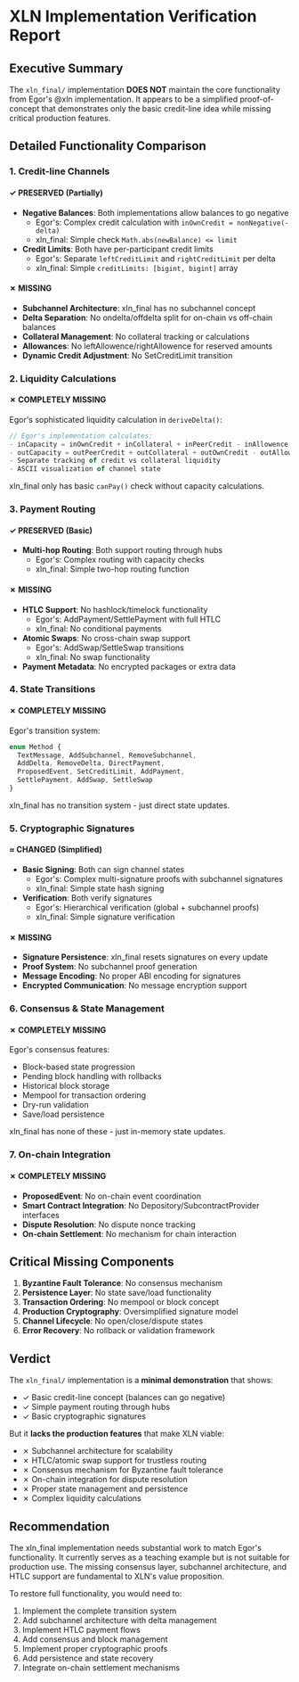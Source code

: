 # XLN Implementation Verification Report

## Executive Summary

The `xln_final/` implementation **DOES NOT** maintain the core functionality from Egor's @xln implementation. It appears to be a simplified proof-of-concept that demonstrates only the basic credit-line idea while missing critical production features.

## Detailed Functionality Comparison

### 1. Credit-line Channels

#### ✓ PRESERVED (Partially)
- **Negative Balances**: Both implementations allow balances to go negative
  - Egor's: Complex credit calculation with `inOwnCredit = nonNegative(-delta)`
  - xln_final: Simple check `Math.abs(newBalance) <= limit`
- **Credit Limits**: Both have per-participant credit limits
  - Egor's: Separate `leftCreditLimit` and `rightCreditLimit` per delta
  - xln_final: Simple `creditLimits: [bigint, bigint]` array

#### ✗ MISSING
- **Subchannel Architecture**: xln_final has no subchannel concept
- **Delta Separation**: No ondelta/offdelta split for on-chain vs off-chain balances
- **Collateral Management**: No collateral tracking or calculations
- **Allowances**: No leftAllowence/rightAllowence for reserved amounts
- **Dynamic Credit Adjustment**: No SetCreditLimit transition

### 2. Liquidity Calculations

#### ✗ COMPLETELY MISSING
Egor's sophisticated liquidity calculation in `deriveDelta()`:
```typescript
// Egor's implementation calculates:
- inCapacity = inOwnCredit + inCollateral + inPeerCredit - inAllowence
- outCapacity = outPeerCredit + outCollateral + outOwnCredit - outAllowence
- Separate tracking of credit vs collateral liquidity
- ASCII visualization of channel state
```

xln_final only has basic `canPay()` check without capacity calculations.

### 3. Payment Routing

#### ✓ PRESERVED (Basic)
- **Multi-hop Routing**: Both support routing through hubs
  - Egor's: Complex routing with capacity checks
  - xln_final: Simple two-hop routing function

#### ✗ MISSING
- **HTLC Support**: No hashlock/timelock functionality
  - Egor's: AddPayment/SettlePayment with full HTLC
  - xln_final: No conditional payments
- **Atomic Swaps**: No cross-chain swap support
  - Egor's: AddSwap/SettleSwap transitions
  - xln_final: No swap functionality
- **Payment Metadata**: No encrypted packages or extra data

### 4. State Transitions

#### ✗ COMPLETELY MISSING
Egor's transition system:
```typescript
enum Method {
  TextMessage, AddSubchannel, RemoveSubchannel,
  AddDelta, RemoveDelta, DirectPayment,
  ProposedEvent, SetCreditLimit, AddPayment,
  SettlePayment, AddSwap, SettleSwap
}
```

xln_final has no transition system - just direct state updates.

### 5. Cryptographic Signatures

#### ≈ CHANGED (Simplified)
- **Basic Signing**: Both can sign channel states
  - Egor's: Complex multi-signature proofs with subchannel signatures
  - xln_final: Simple state hash signing
- **Verification**: Both verify signatures
  - Egor's: Hierarchical verification (global + subchannel proofs)
  - xln_final: Simple signature verification

#### ✗ MISSING
- **Signature Persistence**: xln_final resets signatures on every update
- **Proof System**: No subchannel proof generation
- **Message Encoding**: No proper ABI encoding for signatures
- **Encrypted Communication**: No message encryption support

### 6. Consensus & State Management

#### ✗ COMPLETELY MISSING
Egor's consensus features:
- Block-based state progression
- Pending block handling with rollbacks
- Historical block storage
- Mempool for transaction ordering
- Dry-run validation
- Save/load persistence

xln_final has none of these - just in-memory state updates.

### 7. On-chain Integration

#### ✗ COMPLETELY MISSING
- **ProposedEvent**: No on-chain event coordination
- **Smart Contract Integration**: No Depository/SubcontractProvider interfaces
- **Dispute Resolution**: No dispute nonce tracking
- **On-chain Settlement**: No mechanism for chain interaction

## Critical Missing Components

1. **Byzantine Fault Tolerance**: No consensus mechanism
2. **Persistence Layer**: No state save/load functionality  
3. **Transaction Ordering**: No mempool or block concept
4. **Production Cryptography**: Oversimplified signature model
5. **Channel Lifecycle**: No open/close/dispute states
6. **Error Recovery**: No rollback or validation framework

## Verdict

The `xln_final/` implementation is a **minimal demonstration** that shows:
- ✓ Basic credit-line concept (balances can go negative)
- ✓ Simple payment routing through hubs
- ✓ Basic cryptographic signatures

But it **lacks the production features** that make XLN viable:
- ✗ Subchannel architecture for scalability
- ✗ HTLC/atomic swap support for trustless routing
- ✗ Consensus mechanism for Byzantine fault tolerance
- ✗ On-chain integration for dispute resolution
- ✗ Proper state management and persistence
- ✗ Complex liquidity calculations

## Recommendation

The xln_final implementation needs substantial work to match Egor's functionality. It currently serves as a teaching example but is not suitable for production use. The missing consensus layer, subchannel architecture, and HTLC support are fundamental to XLN's value proposition.

To restore full functionality, you would need to:
1. Implement the complete transition system
2. Add subchannel architecture with delta management
3. Implement HTLC payment flows
4. Add consensus and block management
5. Implement proper cryptographic proofs
6. Add persistence and state recovery
7. Integrate on-chain settlement mechanisms